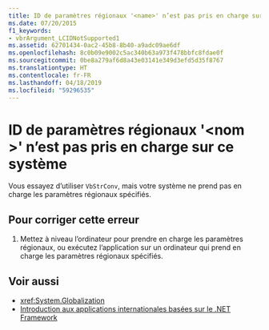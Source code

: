 ```yaml
---
title: ID de paramètres régionaux '<name>' n’est pas pris en charge sur ce système
ms.date: 07/20/2015
f1_keywords:
- vbrArgument_LCIDNotSupported1
ms.assetid: 62701434-0ac2-45b8-8b40-a9adc09ae6df
ms.openlocfilehash: 8c0b09e9002c5ac340b63a973f478bbfc8fdae0f
ms.sourcegitcommit: 0be8a279af6d8a43e03141e349d3efd5d35f8767
ms.translationtype: HT
ms.contentlocale: fr-FR
ms.lasthandoff: 04/18/2019
ms.locfileid: "59296535"
---
```

# <a name="locale-id-name-is-not-supported-on-this-system"></a>ID de paramètres régionaux '\<nom >' n’est pas pris en charge sur ce système
Vous essayez d’utiliser `VbStrConv`, mais votre système ne prend pas en charge les paramètres régionaux spécifiés.  
  
## <a name="to-correct-this-error"></a>Pour corriger cette erreur  
  
1. Mettez à niveau l’ordinateur pour prendre en charge les paramètres régionaux, ou exécutez l’application sur un ordinateur qui prend en charge les paramètres régionaux spécifiés.  
  
## <a name="see-also"></a>Voir aussi

- <xref:System.Globalization>
- [Introduction aux applications internationales basées sur le .NET Framework](/visualstudio/ide/introduction-to-international-applications-based-on-the-dotnet-framework)
